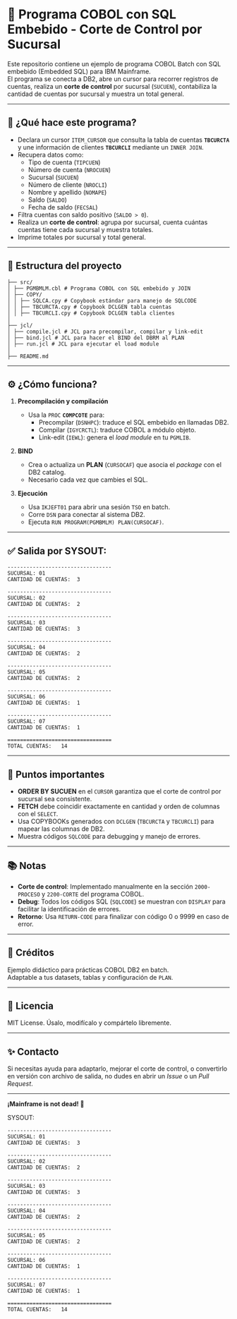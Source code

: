 
# 📄 Programa COBOL con SQL Embebido - Corte de Control por Sucursal

Este repositorio contiene un ejemplo de programa COBOL Batch con SQL embebido (Embedded SQL) para IBM Mainframe.  
El programa se conecta a DB2, abre un cursor para recorrer registros de cuentas, realiza un **corte de control** por sucursal (`SUCUEN`), contabiliza la cantidad de cuentas por sucursal y muestra un total general.

---


## 🚀 ¿Qué hace este programa?

- Declara un cursor `ITEM_CURSOR` que consulta la tabla de cuentas **`TBCURCTA`** y une información de clientes **`TBCURCLI`** mediante un `INNER JOIN`.
- Recupera datos como:
  - Tipo de cuenta (`TIPCUEN`)
  - Número de cuenta (`NROCUEN`)
  - Sucursal (`SUCUEN`)
  - Número de cliente (`NROCLI`)
  - Nombre y apellido (`NOMAPE`)
  - Saldo (`SALDO`)
  - Fecha de saldo (`FECSAL`)
- Filtra cuentas con saldo positivo (`SALDO > 0`).
- Realiza un **corte de control**: agrupa por sucursal, cuenta cuántas cuentas tiene cada sucursal y muestra totales.
- Imprime totales por sucursal y total general. 

--- 
## 🚀 Estructura del proyecto
```
├── src/
│ ├── PGMBMLM.cbl # Programa COBOL con SQL embebido y JOIN
│ ├── COPY/
│ │ ├── SQLCA.cpy # Copybook estándar para manejo de SQLCODE
│ │ ├── TBCURCTA.cpy # Copybook DCLGEN tabla cuentas
│ │ ├── TBCURCLI.cpy # Copybook DCLGEN tabla clientes
│
├── jcl/
│ ├── compile.jcl # JCL para precompilar, compilar y link-edit
│ ├── bind.jcl # JCL para hacer el BIND del DBRM al PLAN
│ ├── run.jcl # JCL para ejecutar el load module
│
├── README.md
```
---

## ⚙️ ¿Cómo funciona?

1. **Precompilación y compilación**
   - Usa la `PROC` **`COMPCOTE`** para:
     - Precompilar (`DSNHPC`): traduce el SQL embebido en llamadas DB2.
     - Compilar (`IGYCRCTL`): traduce COBOL a módulo objeto.
     - Link-edit (`IEWL`): genera el *load module* en tu `PGMLIB`.

2. **BIND**
   - Crea o actualiza un **PLAN** (`CURSOCAF`) que asocia el *package* con el DB2 catalog.
   - Necesario cada vez que cambies el SQL.

3. **Ejecución**
   - Usa `IKJEFT01` para abrir una sesión `TSO` en batch.
   - Corre `DSN` para conectar al sistema DB2.
   - Ejecuta `RUN PROGRAM(PGMBMLM) PLAN(CURSOCAF)`.

---
## ✅ Salida por SYSOUT:


```COBOL
---------------------------------                           
SUCURSAL: 01                                                
CANTIDAD DE CUENTAS:  3                                     
                                                            
---------------------------------                           
SUCURSAL: 02                                                
CANTIDAD DE CUENTAS:  2                                     
                                                            
---------------------------------                           
SUCURSAL: 03                                                
CANTIDAD DE CUENTAS:  3                                     
                                                            
---------------------------------                           
SUCURSAL: 04                                                
CANTIDAD DE CUENTAS:  2                                     
                                                            
---------------------------------                           
SUCURSAL: 05                                                
CANTIDAD DE CUENTAS:  2                                     
                                                            
---------------------------------                           
SUCURSAL: 06                                                
CANTIDAD DE CUENTAS:  1                                     
                                                            
---------------------------------                           
SUCURSAL: 07                                                
CANTIDAD DE CUENTAS:  1                                     
                                                            
=================================                           
TOTAL CUENTAS:   14                                         

```
---
## 📌 Puntos importantes

- **ORDER BY SUCUEN** en el `CURSOR` garantiza que el corte de control por sucursal sea consistente.
- **FETCH** debe coincidir exactamente en cantidad y orden de columnas con el `SELECT`.
- Usa COPYBOOKs generados con `DCLGEN` (`TBCURCTA` y `TBCURCLI`) para mapear las columnas de DB2.
- Muestra códigos `SQLCODE` para debugging y manejo de errores.

---

## 📚 Notas

- **Corte de control**: Implementado manualmente en la sección `2000-PROCESO` y `2200-CORTE` del programa COBOL.
- **Debug**: Todos los códigos SQL (`SQLCODE`) se muestran con `DISPLAY` para facilitar la identificación de errores.
- **Retorno**: Usa `RETURN-CODE` para finalizar con código 0 o 9999 en caso de error.

---

## 🧩 Créditos

Ejemplo didáctico para prácticas COBOL DB2 en batch.  
Adaptable a tus datasets, tablas y configuración de `PLAN`.

---

## 📄 Licencia

MIT License. Úsalo, modifícalo y compártelo libremente.

---

## ✨ Contacto

Si necesitas ayuda para adaptarlo, mejorar el corte de control, o convertirlo en versión con archivo de salida, no dudes en abrir un *Issue* o un *Pull Request*.

---

**¡Mainframe is not dead! 🚂**





SYSOUT: 
```COBOL
---------------------------------                           
SUCURSAL: 01                                                
CANTIDAD DE CUENTAS:  3                                     
                                                            
---------------------------------                           
SUCURSAL: 02                                                
CANTIDAD DE CUENTAS:  2                                     
                                                            
---------------------------------                           
SUCURSAL: 03                                                
CANTIDAD DE CUENTAS:  3                                     
                                                            
---------------------------------                           
SUCURSAL: 04                                                
CANTIDAD DE CUENTAS:  2                                     
                                                            
---------------------------------                           
SUCURSAL: 05                                                
CANTIDAD DE CUENTAS:  2                                     
                                                            
---------------------------------                           
SUCURSAL: 06                                                
CANTIDAD DE CUENTAS:  1                                     
                                                            
---------------------------------                           
SUCURSAL: 07                                                
CANTIDAD DE CUENTAS:  1                                     
                                                            
=================================                           
TOTAL CUENTAS:   14                                         

```